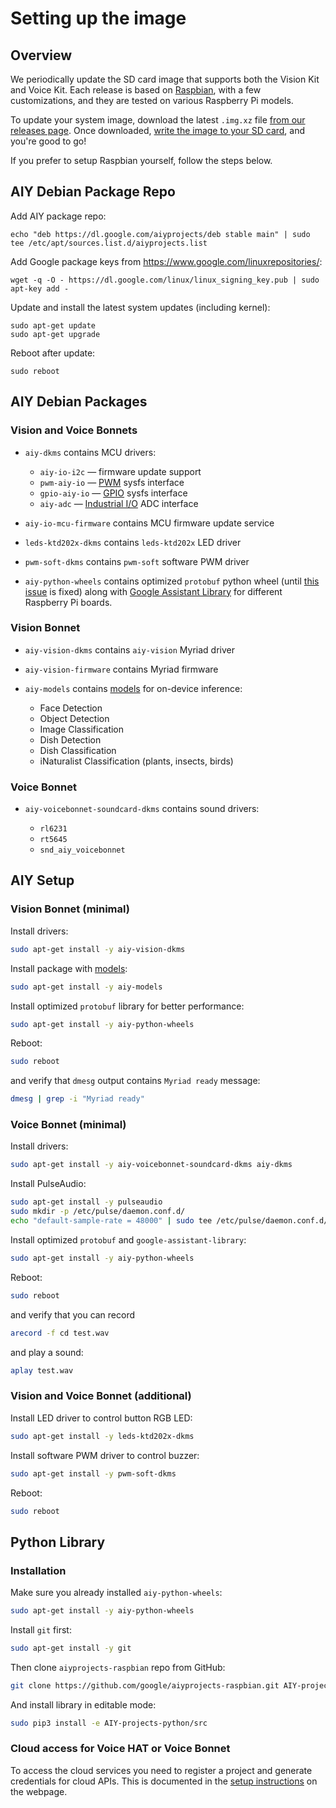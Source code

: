 # Setting up the image

## Overview

We periodically update the SD card image that supports both the Vision Kit and
Voice Kit. Each release is based on [Raspbian][raspbian], with a few
customizations, and they are tested on various Raspberry Pi models.

To update your system image, download the latest `.img.xz` file
[from our releases page][github-releases]. Once downloaded,
[write the image to your SD card][image-flash], and you're good to go!

If you prefer to setup Raspbian yourself, follow the steps below.

## AIY Debian Package Repo

Add AIY package repo:
```
echo "deb https://dl.google.com/aiyprojects/deb stable main" | sudo tee /etc/apt/sources.list.d/aiyprojects.list
```

Add Google package keys from https://www.google.com/linuxrepositories/:
```
wget -q -O - https://dl.google.com/linux/linux_signing_key.pub | sudo apt-key add -
```

Update and install the latest system updates (including kernel):
```
sudo apt-get update
sudo apt-get upgrade
```

Reboot after update:
```
sudo reboot
```

## AIY Debian Packages

### Vision and Voice Bonnets

* `aiy-dkms` contains MCU drivers:

  * `aiy-io-i2c` &mdash; firmware update support
  * `pwm-aiy-io` &mdash; [PWM][kernel-pwm] sysfs interface
  * `gpio-aiy-io` &mdash; [GPIO][kernel-gpio] sysfs interface
  * `aiy-adc`  &mdash; [Industrial I/O][kernel-iio] ADC interface

* `aiy-io-mcu-firmware` contains MCU firmware update service
* `leds-ktd202x-dkms` contains `leds-ktd202x` LED driver
* `pwm-soft-dkms` contains `pwm-soft` software PWM driver

* `aiy-python-wheels` contains optimized `protobuf` python
wheel (until [this issue][protobuf-issue] is fixed) along with [Google Assistant Library][assistant-library] for different Raspberry Pi boards.

### Vision Bonnet

* `aiy-vision-dkms` contains `aiy-vision` Myriad driver
* `aiy-vision-firmware` contains Myriad firmware
* `aiy-models` contains [models][aiy-models] for on-device inference:

  * Face Detection
  * Object Detection
  * Image Classification
  * Dish Detection
  * Dish Classification
  * iNaturalist Classification (plants, insects, birds)

### Voice Bonnet

* `aiy-voicebonnet-soundcard-dkms` contains sound drivers:

  * `rl6231`
  * `rt5645`
  * `snd_aiy_voicebonnet`

## AIY Setup

### Vision Bonnet (minimal)

Install drivers:
```bash
sudo apt-get install -y aiy-vision-dkms
```

Install package with [models][aiy-models]:
```bash
sudo apt-get install -y aiy-models
```

Install optimized `protobuf` library for better performance:
```bash
sudo apt-get install -y aiy-python-wheels
```

Reboot:
```bash
sudo reboot
```
and verify that `dmesg` output contains `Myriad ready` message:
```bash
dmesg | grep -i "Myriad ready"
```

### Voice Bonnet (minimal)

Install drivers:
```bash
sudo apt-get install -y aiy-voicebonnet-soundcard-dkms aiy-dkms
```

Install PulseAudio:
```bash
sudo apt-get install -y pulseaudio
sudo mkdir -p /etc/pulse/daemon.conf.d/
echo "default-sample-rate = 48000" | sudo tee /etc/pulse/daemon.conf.d/aiy.conf
```

Install optimized `protobuf` and `google-assistant-library`:
```bash
sudo apt-get install -y aiy-python-wheels
```

Reboot:
```bash
sudo reboot
```
and verify that you can record
```bash
arecord -f cd test.wav
```
and play a sound:
```bash
aplay test.wav
```

### Vision and Voice Bonnet (additional)

Install LED driver to control button RGB LED:
```bash
sudo apt-get install -y leds-ktd202x-dkms
```

Install software PWM driver to control buzzer:
```bash
sudo apt-get install -y pwm-soft-dkms
```

Reboot:
```bash
sudo reboot
```

## Python Library

### Installation

Make sure you already installed `aiy-python-wheels`:
```bash
sudo apt-get install -y aiy-python-wheels
```

Install `git` first:
```bash
sudo apt-get install -y git
```

Then clone `aiyprojects-raspbian` repo from GitHub:
```bash
git clone https://github.com/google/aiyprojects-raspbian.git AIY-projects-python
```

And install library in editable mode:
```bash
sudo pip3 install -e AIY-projects-python/src
```

### Cloud access for Voice HAT or Voice Bonnet

To access the cloud services you need to register a project and generate
credentials for cloud APIs. This is documented in the
[setup instructions][aiy-voice-setup] on the webpage.

[raspbian]: https://www.raspberrypi.org/downloads/raspbian/
[image-flash]: https://www.raspberrypi.org/documentation/installation/installing-images/
[aiy-models]: https://aiyprojects.withgoogle.com/models/
[github-releases]: https://github.com/google/aiyprojects-raspbian/releases
[aiy-voice-setup]: https://aiyprojects.withgoogle.com/voice#google-assistant--get-credentials
[assistant-library]: https://pypi.org/project/google-assistant-library/
[protobuf-issue]: https://github.com/bennuttall/piwheels/issues/97
[kernel-pwm]: https://www.kernel.org/doc/Documentation/pwm.txt
[kernel-gpio]: https://www.kernel.org/doc/Documentation/gpio/sysfs.txt
[kernel-iio]: https://www.kernel.org/doc/Documentation/driver-api/iio/core.rst
